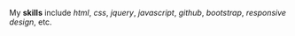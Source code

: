 My **skills** include *html*, *css*, *jquery*, *javascript*, *github*, *bootstrap*, *responsive design*, etc.
